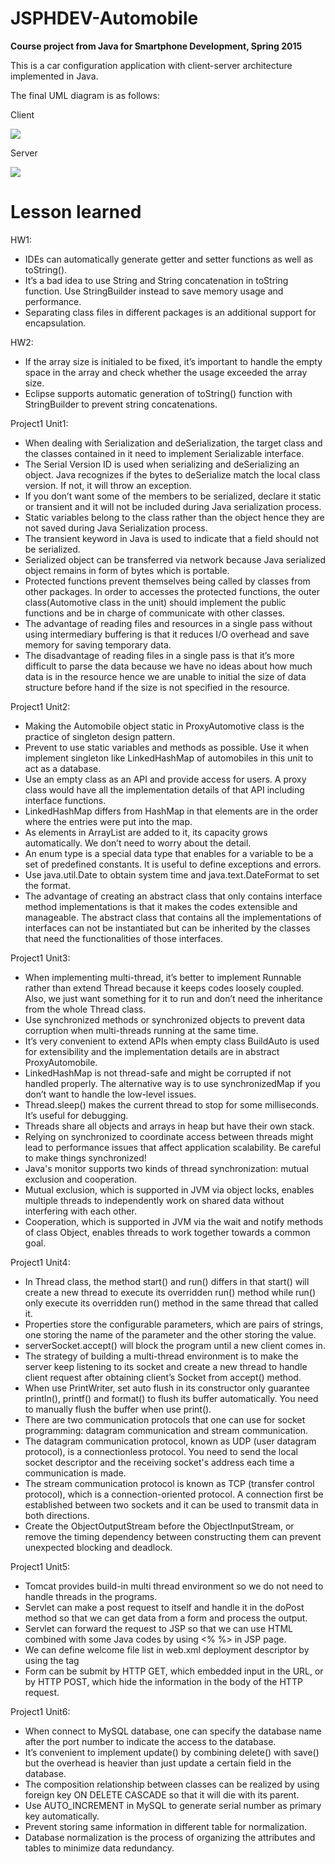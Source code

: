 # JSPHDEV-Automobile
**Course project from Java for Smartphone Development, Spring 2015**

This is a car configuration application with client-server architecture implemented in Java.

The final UML diagram is as follows:

Client

![](https://github.com/lianngg/JSPHDEV-Automobile/blob/master/18-641%20Project1Unit5Client/Project1Unit5Client.png)

Server

![](https://github.com/lianngg/JSPHDEV-Automobile/blob/master/18-641%20Project1Unit5Server/Project1Unit5Server.png)


# Lesson learned

HW1:
- IDEs can automatically generate getter and setter functions as well as toString().
- It’s a bad idea to use String and String concatenation in toString function. Use StringBuilder instead to save memory usage and performance.
- Separating class files in different packages is an additional support for encapsulation.

HW2:
- If the array size is initialed to be fixed, it’s important to handle the empty space in the array and check whether the usage exceeded the array size.
- Eclipse supports automatic generation of toString() function with StringBuilder to prevent string concatenations.

Project1 Unit1:
- When dealing with Serialization and deSerialization, the target class and the classes contained in it need to implement Serializable interface.
- The Serial Version ID is used when serializing and deSerializing an object. Java recognizes if the bytes to deSerialize match the local class version. If not, it will throw an exception.
- If you don’t want some of the members to be serialized, declare it static or transient and it will not be included during Java serialization process.
- Static variables belong to the class rather than the object hence they are not saved during Java Serialization process.
- The transient keyword in Java is used to indicate that a field should not be serialized. 
- Serialized object can be transferred via network because Java serialized object remains in form of bytes which is portable.
- Protected functions prevent themselves being called by classes from other packages. In order to accesses the protected functions, the outer class(Automotive class in the unit) should implement the public functions and be in charge of communicate with other classes.
- The advantage of reading files and resources in a single pass without using intermediary buffering is that it reduces I/O overhead and save memory for saving temporary data.
- The disadvantage of reading files in a single pass is that it’s more difficult to parse the data because we have no ideas about how much data is in the resource hence we are unable to initial the size of data structure before hand if the size is not specified in the resource.

Project1 Unit2:
- Making the Automobile object static in ProxyAutomotive class is the practice of singleton design pattern.
- Prevent to use static variables and methods as possible. Use it when implement singleton like LinkedHashMap of automobiles in this unit to act as a database.
- Use an empty class as an API and provide access for users. A proxy class would have all the implementation details of that API including interface functions.
- LinkedHashMap differs from HashMap in that elements are in the order where the entries were put into the map.
- As elements in ArrayList are added to it, its capacity grows automatically. We don’t need to worry about the detail.
- An enum type is a special data type that enables for a variable to be a set of predefined constants. It is useful to define exceptions and errors.
- Use java.util.Date to obtain system time and java.text.DateFormat to set the format.
- The advantage of creating an abstract class that only contains interface method implementations is that it makes the codes extensible and manageable. The abstract class that contains all the implementations of interfaces can not be instantiated but can be inherited by the classes that need the functionalities of those interfaces.

Project1 Unit3:
- When implementing multi-thread, it’s better to implement Runnable rather than extend Thread because it keeps codes loosely coupled.
   Also, we just want something for it to run and don’t need the inheritance from the whole Thread class.
- Use synchronized methods or synchronized objects to prevent data corruption when multi-threads running at the same time.
- It’s very convenient to extend APIs when empty class BuildAuto is used for extensibility and the implementation details are in abstract ProxyAutomobile.
- LinkedHashMap is not thread-safe and might be corrupted if not handled properly. The alternative way is to use synchronizedMap if you don’t want to handle the low-level issues.
- Thread.sleep() makes the current thread to stop for some milliseconds. It’s useful for debugging.
- Threads share all objects and arrays in heap but have their own stack.
- Relying on synchronized to coordinate access between threads might lead to performance issues that affect application scalability. Be careful to make things synchronized!
- Java's monitor supports two kinds of thread synchronization: mutual exclusion and cooperation.
- Mutual exclusion, which is supported in JVM via object locks, enables multiple threads to independently work on shared data without interfering with each other.
- Cooperation, which is supported in JVM via the wait and notify methods of class Object, enables threads to work together towards a common goal.

Project1 Unit4:
- In Thread class, the method start() and run() differs in that start() will create a new thread to execute its overridden run() method while run() only execute its overridden run() method in the same thread that called it.
- Properties store the configurable parameters, which are pairs of strings, one storing the name of the parameter and the other storing the value.
- serverSocket.accept() will block the program until a new client comes in.
- The strategy of building a multi-thread environment is to make the server keep listening to its socket and create a new thread to handle client request after obtaining client’s Socket from accept() method.
- When use PrintWriter, set auto flush in its constructor only guarantee println(), printf() and format() to flush its buffer automatically. You need to manually flush the buffer when use print().
- There are two communication protocols that one can use for socket programming: datagram communication and stream communication.
- The datagram communication protocol, known as UDP (user datagram protocol), is a connectionless protocol. You need to send the local socket descriptor and the receiving socket's address each time a communication is made.
- The stream communication protocol is known as TCP (transfer control protocol), which is a connection-oriented protocol. A connection first be established between two sockets and it can be used to transmit data in both directions.
- Create the ObjectOutputStream before the ObjectInputStream, or remove the timing dependency between constructing them can prevent unexpected blocking and deadlock.

Project1 Unit5:
- Tomcat provides build-in multi thread environment so we do not need to handle threads in the programs.
- Servlet can make a post request to itself and handle it in the doPost method so that we can get data from a form and process the output.
- Servlet can forward the request to JSP so that we can use HTML combined with some Java codes by using <% %> in JSP page.
- We can define welcome file list in web.xml deployment descriptor by using the <welcome-file-list> tag
- Form can be submit by HTTP GET, which embedded input in the URL, or by HTTP POST, which hide the information in the body of the HTTP request.

Project1 Unit6:
- When connect to MySQL database, one can specify the database name after the port number to indicate the access to the database.
- It’s convenient to implement update() by combining delete() with save() but the overhead is heavier than just update a certain field in the database.
- The composition relationship between classes can be realized by using foreign key ON DELETE CASCADE so that it will die with its parent.
- Use AUTO_INCREMENT in MySQL to generate serial number as primary key automatically.
- Prevent storing same information in different table for normalization.
- Database normalization is the process of organizing the attributes and tables to minimize data redundancy.
